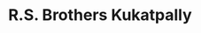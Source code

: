 ---
title: "R.S. Brothers Kukatpally"
url: /hyderabad/r-s-brothers-kukatpally/
shop: Einkaufszentrum
---